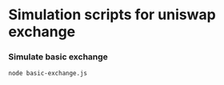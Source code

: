 # Simulation scripts for uniswap exchange

### Simulate basic exchange

```bash
node basic-exchange.js
```
